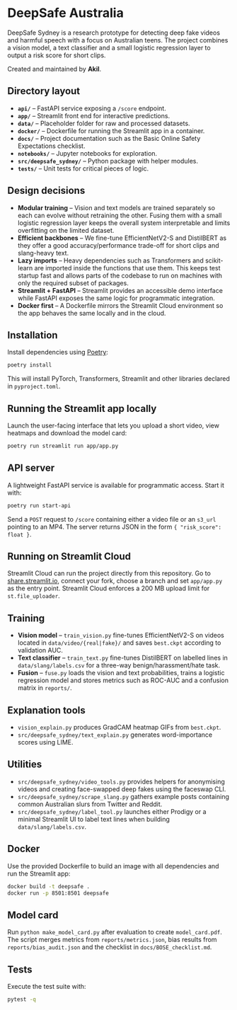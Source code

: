 # DeepSafe Australia

DeepSafe Sydney is a research prototype for detecting deep fake videos and harmful speech with a focus on Australian teens. The project combines a vision model, a text classifier and a small logistic regression layer to output a risk score for short clips.

Created and maintained by **Akil**.

## Directory layout

- **`api/`** – FastAPI service exposing a `/score` endpoint.
- **`app/`** – Streamlit front end for interactive predictions.
- **`data/`** – Placeholder folder for raw and processed datasets.
- **`docker/`** – Dockerfile for running the Streamlit app in a container.
- **`docs/`** – Project documentation such as the Basic Online Safety Expectations checklist.
- **`notebooks/`** – Jupyter notebooks for exploration.
- **`src/deepsafe_sydney/`** – Python package with helper modules.
- **`tests/`** – Unit tests for critical pieces of logic.

## Design decisions

- **Modular training** – Vision and text models are trained separately so each
  can evolve without retraining the other. Fusing them with a small logistic
  regression layer keeps the overall system interpretable and limits
  overfitting on the limited dataset.
- **Efficient backbones** – We fine-tune EfficientNetV2-S and DistilBERT as they
  offer a good accuracy/performance trade-off for short clips and slang-heavy
  text.
- **Lazy imports** – Heavy dependencies such as Transformers and
  scikit-learn are imported inside the functions that use them. This keeps test
  startup fast and allows parts of the codebase to run on machines with only the
  required subset of packages.
- **Streamlit + FastAPI** – Streamlit provides an accessible demo interface
  while FastAPI exposes the same logic for programmatic integration.
- **Docker first** – A Dockerfile mirrors the Streamlit Cloud environment so the
  app behaves the same locally and in the cloud.

## Installation

Install dependencies using [Poetry](https://python-poetry.org/):

```bash
poetry install
```

This will install PyTorch, Transformers, Streamlit and other libraries declared in `pyproject.toml`.

## Running the Streamlit app locally

Launch the user-facing interface that lets you upload a short video, view heatmaps and download the model card:

```bash
poetry run streamlit run app/app.py
```

## API server

A lightweight FastAPI service is available for programmatic access. Start it with:

```bash
poetry run start-api
```

Send a `POST` request to `/score` containing either a video file or an `s3_url` pointing to an MP4. The server returns JSON in the form `{ "risk_score": float }`.

## Running on Streamlit Cloud

Streamlit Cloud can run the project directly from this repository. Go to [share.streamlit.io](https://share.streamlit.io), connect your fork, choose a branch and set `app/app.py` as the entry point. Streamlit Cloud enforces a 200 MB upload limit for `st.file_uploader`.

## Training

- **Vision model** – `train_vision.py` fine-tunes EfficientNetV2-S on videos located in `data/video/{real|fake}/` and saves `best.ckpt` according to validation AUC.
- **Text classifier** – `train_text.py` fine-tunes DistilBERT on labelled lines in `data/slang/labels.csv` for a three-way benign/harassment/hate task.
- **Fusion** – `fuse.py` loads the vision and text probabilities, trains a logistic regression model and stores metrics such as ROC-AUC and a confusion matrix in `reports/`.

## Explanation tools

- `vision_explain.py` produces GradCAM heatmap GIFs from `best.ckpt`.
- `src/deepsafe_sydney/text_explain.py` generates word-importance scores using LIME.

## Utilities

- `src/deepsafe_sydney/video_tools.py` provides helpers for anonymising videos and creating face-swapped deep fakes using the faceswap CLI.
- `src/deepsafe_sydney/scrape_slang.py` gathers example posts containing common Australian slurs from Twitter and Reddit.
- `src/deepsafe_sydney/label_tool.py` launches either Prodigy or a minimal Streamlit UI to label text lines when building `data/slang/labels.csv`.

## Docker

Use the provided Dockerfile to build an image with all dependencies and run the Streamlit app:

```bash
docker build -t deepsafe .
docker run -p 8501:8501 deepsafe
```

## Model card

Run `python make_model_card.py` after evaluation to create `model_card.pdf`. The script merges metrics from `reports/metrics.json`, bias results from `reports/bias_audit.json` and the checklist in `docs/BOSE_checklist.md`.

## Tests

Execute the test suite with:

```bash
pytest -q
```


